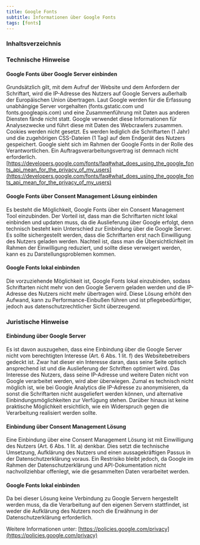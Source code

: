 ```yaml
---
title: Google Fonts
subtitle: Informationen über Google Fonts
tags: [fonts]
---
```

### Inhaltsverzeichnis

### Technische Hinweise  
#### Google Fonts über Google Server einbinden
Grundsätzlich gilt, mit dem Aufruf der Website und dem Anfordern der Schriftart, wird die IP-Adresse des Nutzers auf Google Servers außerhalb der Europäischen Union übertragen. Laut Google werden für die Erfassung unabhängige Server vorgehalten (fonts.gstatic.com und fonts.googleapis.com) und eine Zusammenführung mit Daten aus anderen Diensten fände nicht statt. Google verwendet diese Informationen für Analysezwecke und führt diese mit Daten des Webcrawlers zusammen. Cookies werden nicht gesetzt. Es werden lediglich die Schriftarten (1 Jahr) und die zugehörigen CSS-Dateien (1 Tag) auf dem Endgerät des Nutzers gespeichert. Google sieht sich im Rahmen der Google Fonts in der Rolle des Verantwortlichen. Ein Auftragsverarbeitungsvertrag ist demnach nicht erforderlich. [https://developers.google.com/fonts/faq#what_does_using_the_google_fonts_api_mean_for_the_privacy_of_my_users](https://developers.google.com/fonts/faq#what_does_using_the_google_fonts_api_mean_for_the_privacy_of_my_users)

#### Google Fonts über Consent Management Lösung einbinden
Es besteht die Möglichkeit, Google Fonts über ein Consent Management Tool einzubinden. Der Vorteil ist, dass man die Schriftarten nicht lokal einbinden und updaten muss, da die Auslieferung über Google erfolgt, denn technisch besteht kein Unterschied zur Einbindung über die Google Server. Es sollte sichergestellt werden, dass die Schriftarten erst nach Einwilligung des Nutzers geladen werden. Nachteil ist, dass man die Übersichtlichkeit im Rahmen der Einwilligung reduziert, und sollte diese verweigert werden, kann es zu Darstellungsproblemen kommen.

#### Google Fonts lokal einbinden
Die vorzuziehende Möglichkeit ist, Google Fonts lokal einzubinden, sodass Schriftarten nicht mehr von den Google Servern geladen werden und die IP-Adresse des Nutzers nicht mehr übertragen wird. Diese Lösung erhöht den Aufwand, kann zu Performance-Einbußen führen und ist pflegebedürftiger, jedoch aus datenschutzrechtlicher Sicht überzeugend.

### Juristische Hinweise
#### Einbindung über Google Server
Es ist davon auszugehen, dass eine Einbindung über die Google Server nicht vom berechtigten Interesse (Art. 6 Abs. 1 lit. f) des Websitebetreibers gedeckt ist. Zwar hat dieser ein Interesse daran, dass seine Seite optisch ansprechend ist und die Auslieferung der Schriften optimiert wird. Das Interesse des Nutzers, dass seine IP-Adresse und weitere Daten nicht von Google verarbeitet werden, wird aber überwiegen. Zumal es technisch nicht möglich ist, wie bei Google Analytics die IP-Adresse zu anonymisieren, da sonst die Schriftarten nicht ausgeliefert werden können, und alternative Einbindungsmöglichkeiten zur Verfügung stehen. Darüber hinaus ist keine praktische Möglichkeit ersichtlich, wie ein Widerspruch gegen die Verarbeitung realisiert werden sollte.

#### Einbindung über Consent Management Lösung
Eine Einbindung über eine Consent Management Lösung ist mit Einwilligung des Nutzers (Art. 6 Abs. 1 lit. a) denkbar. Dies setzt die technische Umsetzung, Aufklärung des Nutzers und einen aussagekräftigen Passus in der Datenschutzerklärung voraus. Ein Restrisiko bleibt jedoch, da Google im Rahmen der Datenschutzerklärung und API-Dokumentation nicht nachvollziehbar offenlegt, wie die gesammelten Daten verarbeitet werden.

#### Google Fonts lokal einbinden
Da bei dieser Lösung keine Verbindung zu Google Servern hergestellt werden muss, da die Verarbeitung auf den eigenen Servern stattfindet, ist weder die Aufklärung des Nutzers noch die Erwähnung in der Datenschutzerklärung erforderlich.

Weitere Informationen unter: [https://policies.google.com/privacy](https://policies.google.com/privacy)